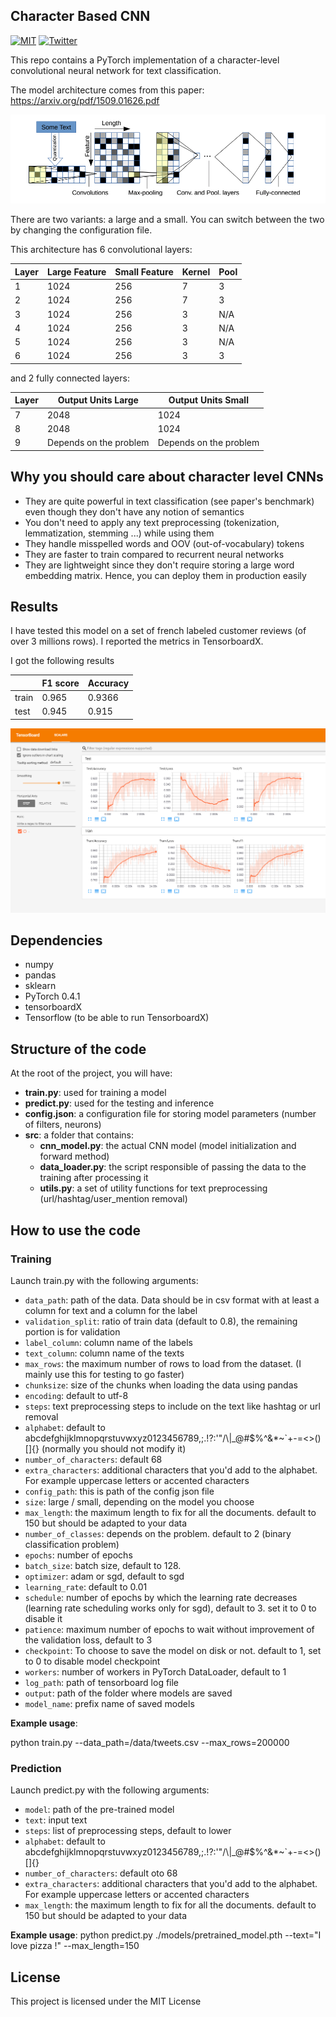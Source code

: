 ## Character Based CNN

[![MIT](https://img.shields.io/badge/license-MIT-5eba00.svg)](https://github.com/ahmedbesbes/character-based-cnn/blob/master/LICENSE)
[![Twitter](https://img.shields.io/twitter/follow/ahmed_besbes_.svg?label=Follow&style=social)](https://twitter.com/ahmed_besbes_)

This repo contains a PyTorch implementation of a character-level convolutional neural network for text classification.

The model architecture comes from this paper: https://arxiv.org/pdf/1509.01626.pdf

![Network architecture](plots/character_cnn.png)

There are two variants: a large and a small. You can switch between the two by changing the configuration file.

This architecture has 6 convolutional layers:

|Layer|Large Feature|Small Feature|Kernel|Pool|
|-|-|-|-|-|
|1|1024|256|7|3|
|2|1024|256|7|3|
|3|1024|256|3|N/A|
|4|1024|256|3|N/A|
|5|1024|256|3|N/A|
|6|1024|256|3|3|

and 2 fully connected layers:

|Layer|Output Units Large|Output Units Small|
|-|-|-|
|7|2048|1024|
|8|2048|1024|
|9|Depends on the problem|Depends on the problem|


## Why you should care about character level CNNs

- They are quite powerful in text classification (see paper's benchmark) even though they don't have any notion of semantics
- You don't need to apply any text preprocessing (tokenization, lemmatization, stemming ...) while using them
- They handle misspelled words and OOV (out-of-vocabulary) tokens
- They are faster to train compared to recurrent neural networks
- They are lightweight since they don't require storing a large word embedding matrix. Hence, you can deploy them in production easily

## Results

I have tested this model on a set of french labeled customer reviews (of over 3 millions rows). I reported the metrics in TensorboardX. 

I got the following results

||F1 score|Accuracy|
|-|-|-|
|train|0.965|0.9366|
|test|0.945|0.915|

![Training metrics](plots/training_metrics.PNG)

## Dependencies

- numpy 
- pandas
- sklearn
- PyTorch 0.4.1
- tensorboardX
- Tensorflow (to be able to run TensorboardX)

## Structure of the code

At the root of the project, you will have:

- **train.py**: used for training a model
- **predict.py**: used for the testing and inference
- **config.json**: a configuration file for storing model parameters (number of filters, neurons)
- **src**: a folder that contains:
  - **cnn_model.py**: the actual CNN model (model initialization and forward method)
  - **data_loader.py**: the script responsible of passing the data to the training after processing it
  - **utils.py**: a set of utility functions for text preprocessing (url/hashtag/user_mention removal)

## How to use the code

### Training

Launch train.py with the following arguments:

- `data_path`: path of the data. Data should be in csv format with at least a column for text and a column for the label
- `validation_split`: ratio of train data (default to 0.8), the remaining portion is for validation
- `label_column`: column name of the labels
- `text_column`: column name of the texts 
- `max_rows`: the maximum number of rows to load from the dataset. (I mainly use this for testing to go faster)
- `chunksize`: size of the chunks when loading the data using pandas
- `encoding`: default to utf-8
- `steps`: text preprocessing steps to include on the text like hashtag or url removal
- `alphabet`: default to abcdefghijklmnopqrstuvwxyz0123456789,;.!?:'\"/\\|_@#$%^&*~\`+-=<>()[]{} (normally you should not modify it)
- `number_of_characters`: default 68
- `extra_characters`: additional characters that you'd add to the alphabet. For example uppercase letters or accented characters
- `config_path`: this is path of the config json file
- `size`: large / small, depending on the model you choose
- `max_length`: the maximum length to fix for all the documents. default to 150 but should be adapted to your data
- `number_of_classes`: depends on the problem. default to 2 (binary classification problem)
- `epochs`: number of epochs 
- `batch_size`: batch size, default to 128.
- `optimizer`: adam or sgd, default to sgd
- `learning_rate`: default to 0.01
- `schedule`: number of epochs by which the learning rate decreases (learning rate scheduling works only for sgd), default to 3. set it to 0 to disable it
- `patience`: maximum number of epochs to wait without improvement of the validation loss, default to 3
- `checkpoint`: To choose to save the model on disk or not. default to 1, set to 0 to disable model checkpoint
- `workers`: number of workers in PyTorch DataLoader, default to 1
- `log_path`: path of tensorboard log file
- `output`: path of the folder where models are saved
- `model_name`: prefix name of saved models

**Example usage**:

python train.py --data_path=/data/tweets.csv --max_rows=200000

### Prediction

Launch predict.py with the following arguments:

- `model`: path of the pre-trained model
- `text`: input text
- `steps`: list of preprocessing steps, default to lower
- `alphabet`: default to abcdefghijklmnopqrstuvwxyz0123456789,;.!?:'\"/\\|_@#$%^&*~\`+-=<>()[]{}
- `number_of_characters`: default oto 68
- `extra_characters`: additional characters that you'd add to the alphabet. For example uppercase letters or accented characters
- `max_length`: the maximum length to fix for all the documents. default to 150 but should be adapted to your data

**Example usage**:
python predict.py ./models/pretrained_model.pth --text="I love pizza !" --max_length=150



## License

This project is licensed under the MIT License
